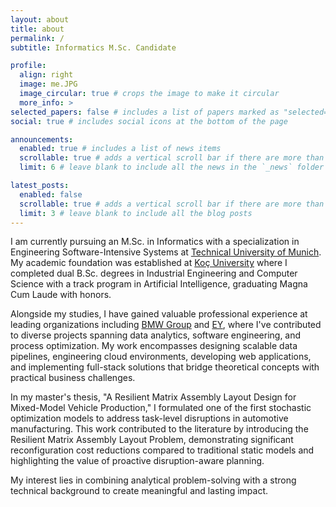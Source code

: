 ```yaml
---
layout: about
title: about
permalink: /
subtitle: Informatics M.Sc. Candidate

profile:
  align: right
  image: me.JPG
  image_circular: true # crops the image to make it circular
  more_info: >
selected_papers: false # includes a list of papers marked as "selected={true}"
social: true # includes social icons at the bottom of the page

announcements:
  enabled: true # includes a list of news items
  scrollable: true # adds a vertical scroll bar if there are more than 3 news items
  limit: 6 # leave blank to include all the news in the `_news` folder

latest_posts:
  enabled: false
  scrollable: true # adds a vertical scroll bar if there are more than 3 new posts items
  limit: 3 # leave blank to include all the blog posts
---
```


I am currently pursuing an M.Sc. in Informatics with a specialization in Engineering Software-Intensive Systems at [Technical University of Munich](https://www.tum.de/en/). My academic foundation was established at [Koç University](https://www.ku.edu.tr/en/) where I completed dual B.Sc. degrees in Industrial Engineering and Computer Science with a track program in Artificial Intelligence, graduating Magna Cum Laude with honors.

Alongside my studies, I have gained valuable professional experience at leading organizations including [BMW Group](https://www.bmwgroup.com/en.html) and [EY](https://www.ey.com/), where I've contributed to diverse projects spanning data analytics, software engineering, and process optimization. My work encompasses designing scalable data pipelines, engineering cloud environments, developing web applications, and implementing full-stack solutions that bridge theoretical concepts with practical business challenges.

In my master's thesis, "A Resilient Matrix Assembly Layout Design for Mixed-Model Vehicle Production," I formulated one of the first stochastic optimization models to address task-level disruptions in automotive manufacturing. This work contributed to the literature by introducing the Resilient Matrix Assembly Layout Problem, demonstrating significant reconfiguration cost reductions compared to traditional static models and highlighting the value of proactive disruption-aware planning.

My interest lies in combining analytical problem-solving with a strong technical background to create meaningful and lasting impact.
